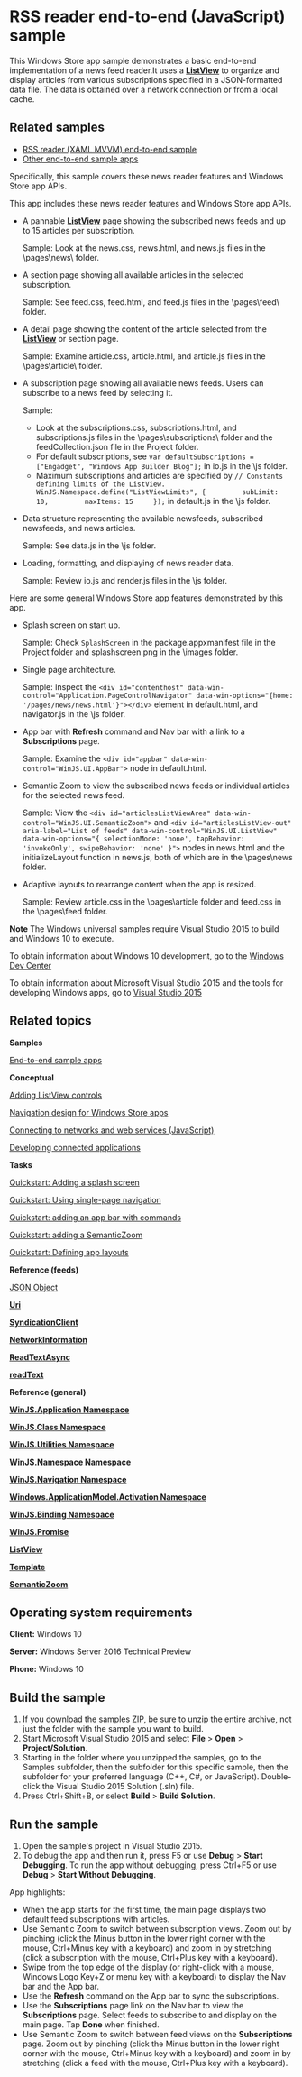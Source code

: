 <!---
  category: NetworkingAndWebServices 
  samplefwlink: http://go.microsoft.com/fwlink/p/?LinkId=620542&clcid=0x409
--->

# RSS reader end-to-end (JavaScript) sample 

This Windows Store app sample demonstrates a basic end-to-end implementation of a news feed reader.It uses a [**ListView**](http://msdn.microsoft.com/library/windows/apps/br242878) to organize and display articles from various subscriptions specified in a JSON-formatted data file. The data is obtained over a network connection or from a local cache.

## Related samples 

- [RSS reader (XAML MVVM) end-to-end sample](https://github.com/Microsoft/Windows-appsample-rssreader)
- [Other end-to-end sample apps](http://microsoft.github.io/windows/)

Specifically, this sample covers these news reader features and Windows Store app APIs.

This app includes these news reader features and Windows Store app APIs.

-   A pannable [**ListView**](http://msdn.microsoft.com/library/windows/apps/br242878) page showing the subscribed news feeds and up to 15 articles per subscription.

    Sample: Look at the news.css, news.html, and news.js files in the \\pages\\news\\ folder.

-   A section page showing all available articles in the selected subscription.

    Sample: See feed.css, feed.html, and feed.js files in the \\pages\\feed\\ folder.

-   A detail page showing the content of the article selected from the [**ListView**](http://msdn.microsoft.com/library/windows/apps/br242878) or section page.

    Sample: Examine article.css, article.html, and article.js files in the \\pages\\article\\ folder.

-   A subscription page showing all available news feeds. Users can subscribe to a news feed by selecting it.

    Sample:

    -   Look at the subscriptions.css, subscriptions.html, and subscriptions.js files in the \\pages\\subscriptions\\ folder and the feedCollection.json file in the Project folder.
    -   For default subscriptions, see `var defaultSubscriptions = ["Engadget", "Windows App Builder Blog"];` in io.js in the \\js folder.
    -   Maximum subscriptions and articles are specified by `// Constants defining limits of the ListView.     WinJS.Namespace.define("ListViewLimits", {         subLimit: 10,         maxItems: 15     });` in default.js in the \\js folder.
-   Data structure representing the available newsfeeds, subscribed newsfeeds, and news articles.

    Sample: See data.js in the \\js folder.

-   Loading, formatting, and displaying of news reader data.

    Sample: Review io.js and render.js files in the \\js folder.

Here are some general Windows Store app features demonstrated by this app.

-   Splash screen on start up.

    Sample: Check `SplashScreen` in the package.appxmanifest file in the Project folder and splashscreen.png in the \\images folder.

-   Single page architecture.

    Sample: Inspect the `<div id="contenthost" data-win-control="Application.PageControlNavigator" data-win-options="{home: '/pages/news/news.html'}"></div>` element in default.html, and navigator.js in the \\js folder.

-   App bar with **Refresh** command and Nav bar with a link to a **Subscriptions** page.

    Sample: Examine the `<div id="appbar" data-win-control="WinJS.UI.AppBar">` node in default.html.

-   Semantic Zoom to view the subscribed news feeds or individual articles for the selected news feed.

    Sample: View the `<div id="articlesListViewArea" data-win-control="WinJS.UI.SemanticZoom">` and `<div id="articlesListView-out" aria-label="List of feeds" data-win-control="WinJS.UI.ListView"                       data-win-options="{ selectionMode: 'none', tapBehavior: 'invokeOnly', swipeBehavior: 'none' }">` nodes in news.html and the initializeLayout function in news.js, both of which are in the \\pages\\news folder.

-   Adaptive layouts to rearrange content when the app is resized.

    Sample: Review article.css in the \\pages\\article folder and feed.css in the \\pages\\feed folder.

**Note** The Windows universal samples require Visual Studio 2015 to build and Windows 10 to execute.
 
To obtain information about Windows 10 development, go to the [Windows Dev Center](https://dev.windows.com)

To obtain information about Microsoft Visual Studio 2015 and the tools for developing Windows apps, go to [Visual Studio 2015](http://go.microsoft.com/fwlink/?LinkID=532422)

## Related topics

**Samples**

[End-to-end sample apps](http://msdn.microsoft.com/library/windows/apps/dn263104)


**Conceptual**

[Adding ListView controls](http://msdn.microsoft.com/library/windows/apps/hh465382)

[Navigation design for Windows Store apps](http://msdn.microsoft.com/library/windows/apps/hh761500)

[Connecting to networks and web services (JavaScript)](http://msdn.microsoft.com/library/windows/apps/br211370)

[Developing connected applications](http://msdn.microsoft.com/library/windows/apps/hh465399)

**Tasks**

[Quickstart: Adding a splash screen](http://msdn.microsoft.com/library/windows/apps/hh465346)

[Quickstart: Using single-page navigation](http://msdn.microsoft.com/library/windows/apps/hh452768)

[Quickstart: adding an app bar with commands](http://msdn.microsoft.com/library/windows/apps/hh465309)

[Quickstart: adding a SemanticZoom](http://msdn.microsoft.com/library/windows/apps/hh465492)

[Quickstart: Defining app layouts](http://msdn.microsoft.com/library/windows/apps/jj150600)

**Reference (feeds)**

[JSON Object](http://go.microsoft.com/fwlink/p/?linkid=308896)

[**Uri**](http://msdn.microsoft.com/library/windows/apps/br225998)

[**SyndicationClient**](http://msdn.microsoft.com/library/windows/apps/br243456)

[**NetworkInformation**](http://msdn.microsoft.com/library/windows/apps/br207293)

[**ReadTextAsync**](http://msdn.microsoft.com/library/windows/apps/hh701482)

[**readText**](http://msdn.microsoft.com/library/windows/apps/hh700824)

**Reference (general)**

[**WinJS.Application Namespace**](http://msdn.microsoft.com/library/windows/apps/br229774)

[**WinJS.Class Namespace**](http://msdn.microsoft.com/library/windows/apps/br229776)

[**WinJS.Utilities Namespace**](http://msdn.microsoft.com/library/windows/apps/br229783)

[**WinJS.Namespace Namespace**](http://msdn.microsoft.com/library/windows/apps/br212652)

[**WinJS.Navigation Namespace**](http://msdn.microsoft.com/library/windows/apps/br229778)

[**Windows.ApplicationModel.Activation Namespace**](http://msdn.microsoft.com/library/windows/apps/br224766)

[**WinJS.Binding Namespace**](http://msdn.microsoft.com/library/windows/apps/br229775)

[**WinJS.Promise**](http://msdn.microsoft.com/library/windows/apps/br211867)

[**ListView**](http://msdn.microsoft.com/library/windows/apps/br211837)

[**Template**](http://msdn.microsoft.com/library/windows/apps/br229723)

[**SemanticZoom**](http://msdn.microsoft.com/library/windows/apps/br229690)

## Operating system requirements

**Client:** Windows 10

**Server:** Windows Server 2016 Technical Preview

**Phone:** Windows 10

## Build the sample

1. If you download the samples ZIP, be sure to unzip the entire archive, not just the folder with the sample you want to build. 
2. Start Microsoft Visual Studio 2015 and select **File** \> **Open** \> **Project/Solution**.
3. Starting in the folder where you unzipped the samples, go to the Samples subfolder, then the subfolder for this specific sample, then the subfolder for your preferred language (C++, C#, or JavaScript). Double-click the Visual Studio 2015 Solution (.sln) file.
4. Press Ctrl+Shift+B, or select **Build** \> **Build Solution**.

## Run the sample

1.  Open the sample's project in Visual Studio 2015.
2.  To debug the app and then run it, press F5 or use **Debug** \> **Start Debugging**. To run the app without debugging, press Ctrl+F5 or use **Debug** \> **Start Without Debugging**.

App highlights:

-   When the app starts for the first time, the main page displays two default feed subscriptions with articles.
-   Use Semantic Zoom to switch between subscription views. Zoom out by pinching (click the Minus button in the lower right corner with the mouse, Ctrl+Minus key with a keyboard) and zoom in by stretching (click a subscription with the mouse, Ctrl+Plus key with a keyboard).
-   Swipe from the top edge of the display (or right-click with a mouse, Windows Logo Key+Z or menu key with a keyboard) to display the Nav bar and the App bar.
-   Use the **Refresh** command on the App bar to sync the subscriptions.
-   Use the **Subscriptions** page link on the Nav bar to view the **Subscriptions** page. Select feeds to subscribe to and display on the main page. Tap **Done** when finished.
-   Use Semantic Zoom to switch between feed views on the **Subscriptions** page. Zoom out by pinching (click the Minus button in the lower right corner with the mouse, Ctrl+Minus key with a keyboard) and zoom in by stretching (click a feed with the mouse, Ctrl+Plus key with a keyboard).

